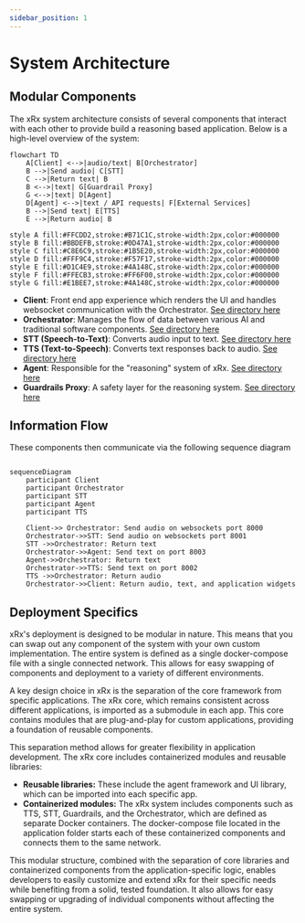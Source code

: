```yaml
---
sidebar_position: 1
---
```


# System Architecture

## Modular Components

The xRx system architecture consists of several components that interact with each other to provide build a reasoning based application. Below is a high-level overview of the system:

```mermaid
flowchart TD
    A[Client] <-->|audio/text| B[Orchestrator]
    B -->|Send audio| C[STT]
    C -->|Return text| B
    B <-->|text| G[Guardrail Proxy]
    G <-->|text| D[Agent]
    D[Agent] <-->|text / API requests| F[External Services]
    B -->|Send text| E[TTS]
    E -->|Return audio| B

style A fill:#FFCDD2,stroke:#B71C1C,stroke-width:2px,color:#000000
style B fill:#BBDEFB,stroke:#0D47A1,stroke-width:2px,color:#000000
style C fill:#C8E6C9,stroke:#1B5E20,stroke-width:2px,color:#000000
style D fill:#FFF9C4,stroke:#F57F17,stroke-width:2px,color:#000000
style E fill:#D1C4E9,stroke:#4A148C,stroke-width:2px,color:#000000
style F fill:#FFECB3,stroke:#FF6F00,stroke-width:2px,color:#000000
style G fill:#E1BEE7,stroke:#4A148C,stroke-width:2px,color:#000000
```

- **Client**: Front end app experience which renders the UI and handles websocket communication with the Orchestrator. [See directory here](https://github.com/8090-inc/xrx/blob/main/nextjs-client)
- **Orchestrator**: Manages the flow of data between various AI and traditional software components. [See directory here](https://github.com/8090-inc/xrx/blob/main/orchestrator)
- **STT (Speech-to-Text)**: Converts audio input to text. [See directory here](https://github.com/8090-inc/xrx/blob/main/stt)
- **TTS (Text-to-Speech)**: Converts text responses back to audio. [See directory here](https://github.com/8090-inc/xrx/blob/main/tts)
- **Agent**: Responsible for the "reasoning" system of xRx. [See directory here](https://github.com/8090-inc/xrx/blob/main/reasoning/shopify-agent)
- **Guardrails Proxy**: A safety layer for the reasoning system. [See directory here](https://github.com/8090-inc/xrx/blob/main/guardrails-proxy)

## Information Flow

These components then communicate via the following sequence diagram

```mermaid

sequenceDiagram
    participant Client
    participant Orchestrator
    participant STT
    participant Agent
    participant TTS

    Client->> Orchestrator: Send audio on websockets port 8000
    Orchestrator->>STT: Send audio on websockets port 8001
    STT ->>Orchestrator: Return text
    Orchestrator->>Agent: Send text on port 8003
    Agent->>Orchestrator: Return text
    Orchestrator->>TTS: Send text on port 8002
    TTS ->>Orchestrator: Return audio
    Orchestrator->>Client: Return audio, text, and application widgets
```

## Deployment Specifics
xRx's deployment is designed to be modular in nature. This means that you can swap out any component of the system with your own custom implementation. The entire system is defined as a single docker-compose file with a single connected network. This allows for easy swapping of components and deployment to a variety of different environments.

A key design choice in xRx is the separation of the core framework from specific applications. The xRx core, which remains consistent across different applications, is imported as a submodule in each app. This core contains modules that are plug-and-play for custom applications, providing a foundation of reusable components.

This separation method allows for greater flexibility in application development.
The xRx core includes containerized modules and reusable libraries:
- **Reusable libraries:** These include the agent framework and UI library, which can be imported into each specific app.
- **Containerized modules:** The xRx system includes components such as TTS, STT, Guardrails, and the Orchestrator, which are defined as separate Docker containers. The docker-compose file located in the application folder starts each of these containerized components and connects them to the same network.

This modular structure, combined with the separation of core libraries and containerized components from the application-specific logic, enables developers to easily customize and extend xRx for their specific needs while benefiting from a solid, tested foundation. It also allows for easy swapping or upgrading of individual components without affecting the entire system.
